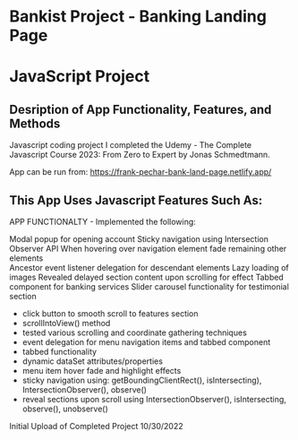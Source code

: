 # Bankist Project - Banking Landing Page 
# JavaScript Project
## Desription of App Functionality, Features, and Methods

Javascript coding project I completed the Udemy - The Complete Javascript Course 2023: From Zero to Expert by Jonas Schmedtmann. 

App can be run from: https://frank-pechar-bank-land-page.netlify.app/

## This App Uses Javascript Features Such As:

APP FUNCTIONALTY - Implemented the following:

Modal popup for opening account
Sticky navigation using Intersection Observer API
When hovering over navigation element fade remaining other elements  
Ancestor event listener delegation for descendant elements
Lazy loading of images
Revealed delayed section content upon scrolling for effect
Tabbed component for banking services
Slider carousel functionality for testimonial section

- click <learn more> button to smooth scroll to features section
- scrollIntoView() method
- tested various scrolling and coordinate gathering techniques 
- event delegation for menu navigation items and tabbed component
- tabbed functionality
- dynamic dataSet attributes/properties
- menu item hover fade and highlight effects
- sticky navigation using: getBoundingClientRect(), isIntersecting), IntersectionObserver(), observe()
- reveal sections upon scroll using IntersectionObserver(), isIntersecting, observe(), unobserve()

Initial Upload of Completed Project 10/30/2022
